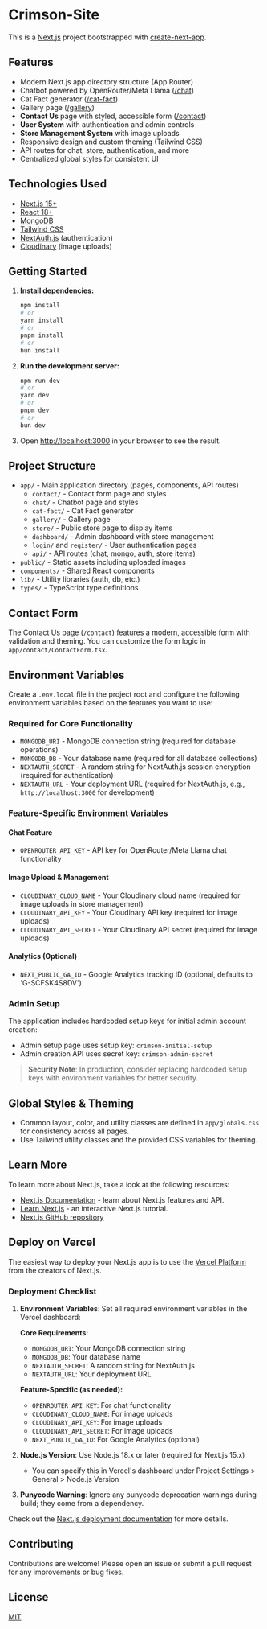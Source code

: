 # Crimson-Site

This is a [Next.js](https://nextjs.org) project bootstrapped with [create-next-app](https://nextjs.org/docs/app/api-reference/cli/create-next-app).

## Features

- Modern Next.js app directory structure (App Router)
- Chatbot powered by OpenRouter/Meta Llama ([/chat](./app/chat))
- Cat Fact generator ([/cat-fact](./app/cat-fact))
- Gallery page ([/gallery](./app/gallery))
- **Contact Us** page with styled, accessible form ([/contact](./app/contact))
- **User System** with authentication and admin controls
- **Store Management System** with image uploads
- Responsive design and custom theming (Tailwind CSS)
- API routes for chat, store, authentication, and more
- Centralized global styles for consistent UI

## Technologies Used

- [Next.js 15+](https://nextjs.org/)
- [React 18+](https://react.dev/)
- [MongoDB](https://www.mongodb.com/)
- [Tailwind CSS](https://tailwindcss.com/)
- [NextAuth.js](https://next-auth.js.org/) (authentication)
- [Cloudinary](https://cloudinary.com/) (image uploads)

## Getting Started

1. **Install dependencies:**

   ```bash
   npm install
   # or
   yarn install
   # or
   pnpm install
   # or
   bun install
   ```

2. **Run the development server:**

   ```bash
   npm run dev
   # or
   yarn dev
   # or
   pnpm dev
   # or
   bun dev
   ```

3. Open [http://localhost:3000](http://localhost:3000) in your browser to see the result.

## Project Structure

- `app/` - Main application directory (pages, components, API routes)
  - `contact/` - Contact form page and styles
  - `chat/` - Chatbot page and styles
  - `cat-fact/` - Cat Fact generator
  - `gallery/` - Gallery page
  - `store/` - Public store page to display items
  - `dashboard/` - Admin dashboard with store management
  - `login/` and `register/` - User authentication pages
  - `api/` - API routes (chat, mongo, auth, store items)
- `public/` - Static assets including uploaded images
- `components/` - Shared React components
- `lib/` - Utility libraries (auth, db, etc.)
- `types/` - TypeScript type definitions

## Contact Form

The Contact Us page (`/contact`) features a modern, accessible form with validation and theming. You can customize the form logic in `app/contact/ContactForm.tsx`.

## Environment Variables

Create a `.env.local` file in the project root and configure the following environment variables based on the features you want to use:

### Required for Core Functionality

- `MONGODB_URI` - MongoDB connection string (required for database operations)
- `MONGODB_DB` - Your database name (required for all database collections)
- `NEXTAUTH_SECRET` - A random string for NextAuth.js session encryption (required for authentication)
- `NEXTAUTH_URL` - Your deployment URL (required for NextAuth.js, e.g., `http://localhost:3000` for development)

### Feature-Specific Environment Variables

#### Chat Feature

- `OPENROUTER_API_KEY` - API key for OpenRouter/Meta Llama chat functionality

#### Image Upload & Management

- `CLOUDINARY_CLOUD_NAME` - Your Cloudinary cloud name (required for image uploads in store management)
- `CLOUDINARY_API_KEY` - Your Cloudinary API key (required for image uploads)
- `CLOUDINARY_API_SECRET` - Your Cloudinary API secret (required for image uploads)

#### Analytics (Optional)

- `NEXT_PUBLIC_GA_ID` - Google Analytics tracking ID (optional, defaults to 'G-SCFSK4S8DV')

### Admin Setup

The application includes hardcoded setup keys for initial admin account creation:

- Admin setup page uses setup key: `crimson-initial-setup`
- Admin creation API uses secret key: `crimson-admin-secret`

> **Security Note**: In production, consider replacing hardcoded setup keys with environment variables for better security.

## Global Styles & Theming

- Common layout, color, and utility classes are defined in `app/globals.css` for consistency across all pages.
- Use Tailwind utility classes and the provided CSS variables for theming.

## Learn More

To learn more about Next.js, take a look at the following resources:

- [Next.js Documentation](https://nextjs.org/docs) - learn about Next.js features and API.
- [Learn Next.js](https://nextjs.org/learn) - an interactive Next.js tutorial.
- [Next.js GitHub repository](https://github.com/vercel/next.js)

## Deploy on Vercel

The easiest way to deploy your Next.js app is to use the [Vercel Platform](https://vercel.com/new?utm_medium=default-template&filter=next.js&utm_source=create-next-app&utm_campaign=create-next-app-readme) from the creators of Next.js.

### Deployment Checklist

1. **Environment Variables**: Set all required environment variables in the Vercel dashboard:

   **Core Requirements:**

   - `MONGODB_URI`: Your MongoDB connection string
   - `MONGODB_DB`: Your database name
   - `NEXTAUTH_SECRET`: A random string for NextAuth.js
   - `NEXTAUTH_URL`: Your deployment URL

   **Feature-Specific (as needed):**

   - `OPENROUTER_API_KEY`: For chat functionality
   - `CLOUDINARY_CLOUD_NAME`: For image uploads
   - `CLOUDINARY_API_KEY`: For image uploads
   - `CLOUDINARY_API_SECRET`: For image uploads
   - `NEXT_PUBLIC_GA_ID`: For Google Analytics (optional)

2. **Node.js Version**: Use Node.js 18.x or later (required for Next.js 15.x)
   - You can specify this in Vercel's dashboard under Project Settings > General > Node.js Version
3. **Punycode Warning**: Ignore any punycode deprecation warnings during build; they come from a dependency.

Check out the [Next.js deployment documentation](https://nextjs.org/docs/app/building-your-application/deploying) for more details.

## Contributing

Contributions are welcome! Please open an issue or submit a pull request for any improvements or bug fixes.

## License

[MIT](LICENSE)

